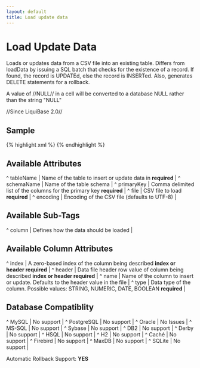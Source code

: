 ```yaml
---
layout: default
title: Load update data
---
```


# Load Update Data #

Loads or updates data from a CSV file into an existing table.  Differs from loadData by issuing a SQL batch that checks for the existence of a record.  If found, the record is UPDATEd, else the record is INSERTed.  Also, generates DELETE statements for a rollback.

A value of //NULL// in a cell will be converted to a database NULL rather than the string "NULL"

//Since LiquiBase 2.0//


## Sample ##

{% highlight xml %}
<loadUpdateData tableName="users" file="com/sample/users.csv" primaryKey="id">
    <column name="id" type="NUMERIC"/>
    <column name="firstname" type="STRING"/>
    <column name="lastname" type="STRING"/>
    <column name="username" type="STRING"/>
</loadUpdateData>
{% endhighlight %}


## Available Attributes ##

^ tableName  | Name of the table to insert or update data in **required** |
^ schemaName  | Name of the table schema  | 
^ primaryKey | Comma delimited list of the columns for the primary key **required**  |
^ file  | CSV file to load **required**  |
^ encoding | Encoding of the CSV file (defaults to UTF-8)  | 

## Available Sub-Tags ##

^ column  | Defines how the data should be loaded  | 





## Available Column Attributes ##

^ index | A zero-based index of the column being described **index or header required** |
^ header | Data file header row value of column being described **index or header required** |
^ name  | Name of the column to insert or update.  Defaults to the header value in the file |
^ type  | Data type of the column. Possible values: STRING, NUMERIC, DATE, BOOLEAN **required**  |


## Database Compatiblity ##

^ MySQL  | No support | 
^ PostgreSQL  | No support | 
^ Oracle  | No Issues  | 
^ MS-SQL  | No support  | 
^ Sybase  | No support  | 
^ DB2  | No support  | 
^ Derby  | No support  | 
^ HSQL  | No support  | 
^ H2  | No support  | 
^ Caché  | No support  | 
^ Firebird  | No support  | 
^ MaxDB  | No support  | 
^ SQLite  | No support  | 

Automatic Rollback Support: **YES**